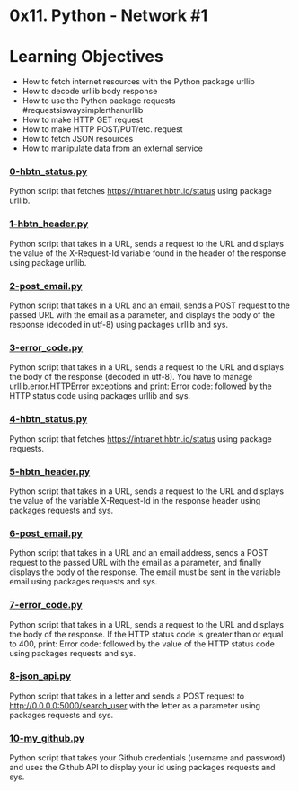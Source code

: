 # 0x11. Python - Network #1

# Learning Objectives

* How to fetch internet resources with the Python package urllib
* How to decode urllib body response
* How to use the Python package requests #requestsiswaysimplerthanurllib
* How to make HTTP GET request
* How to make HTTP POST/PUT/etc. request
* How to fetch JSON resources
* How to manipulate data from an external service

### [0-hbtn_status.py](./0-hbtn_status.py)
Python script that fetches https://intranet.hbtn.io/status using package urllib.

### [1-hbtn_header.py](./1-hbtn_header.py)
Python script that takes in a URL, sends a request to the URL and displays the value of the X-Request-Id variable found in the header of the response using package urllib.

### [2-post_email.py](./2-post_email.py)
Python script that takes in a URL and an email, sends a POST request to the passed URL with the email as a parameter, and displays the body of the response (decoded in utf-8) using packages urllib and sys.

### [3-error_code.py](./3-error_code.py)
Python script that takes in a URL, sends a request to the URL and displays the body of the response (decoded in utf-8). You have to manage urllib.error.HTTPError exceptions and print: Error code: followed by the HTTP status code using packages urllib and sys.

### [4-hbtn_status.py](./4-hbtn_status.py)
Python script that fetches https://intranet.hbtn.io/status using package requests.

### [5-hbtn_header.py](./5-hbtn_header.py)
Python script that takes in a URL, sends a request to the URL and displays the value of the variable X-Request-Id in the response header using packages requests and sys.

### [6-post_email.py](./6-post_email.py)
Python script that takes in a URL and an email address, sends a POST request to the passed URL with the email as a parameter, and finally displays the body of the response. The email must be sent in the variable email using packages requests and sys.

### [7-error_code.py](./7-error_code.py)
Python script that takes in a URL, sends a request to the URL and displays the body of the response. If the HTTP status code is greater than or equal to 400, print: Error code: followed by the value of the HTTP status code using packages requests and sys.

### [8-json_api.py](./8-json_api.py)
Python script that takes in a letter and sends a POST request to http://0.0.0.0:5000/search_user with the letter as a parameter using packages requests and sys.

### [10-my_github.py](./10-my_github.py)
Python script that takes your Github credentials (username and password) and uses the Github API to display your id  using packages requests and sys.